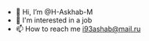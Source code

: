 - 👋 Hi, I’m @H-Askhab-M
- 👀 I'm interested in a job
- 📫 How to reach me i93ashab@mail.ru

<!---
H-Askhab-M/H-Askhab-M is a ✨ special ✨ repository because its `README.md` (this file) appears on your GitHub profile.
You can click the Preview link to take a look at your changes.
--->
